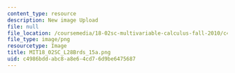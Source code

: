 ```yaml
---
content_type: resource
description: New image Upload
file: null
file_location: /coursemedia/18-02sc-multivariable-calculus-fall-2010/c4986bddabc8a8e64cd76d9be6475687_MIT18_02SC_L28Brds_15a.png
file_type: image/png
resourcetype: Image
title: MIT18_02SC_L28Brds_15a.png
uid: c4986bdd-abc8-a8e6-4cd7-6d9be6475687
---
```

